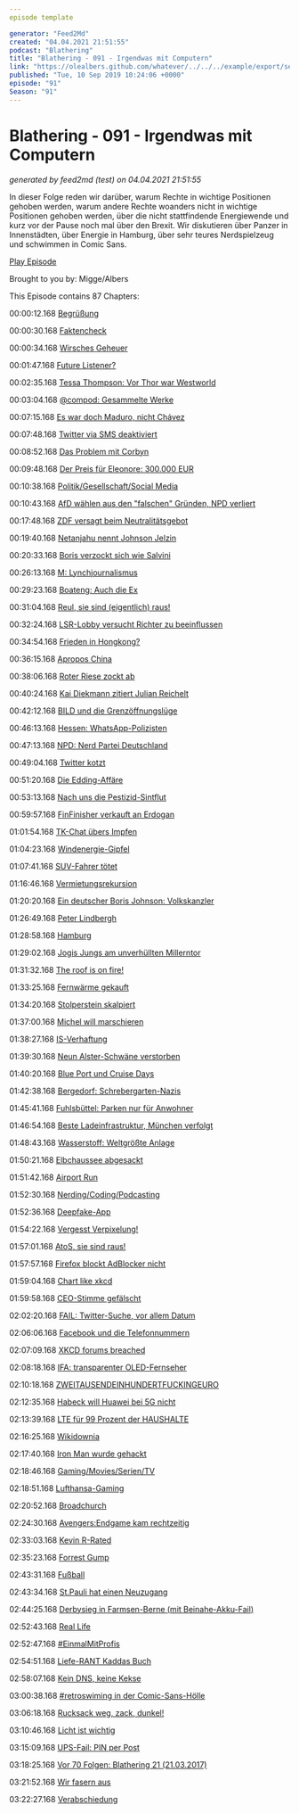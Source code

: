 ```yaml
---
episode template

generator: "Feed2Md"
created: "04.04.2021 21:51:55"
podcast: "Blathering"
title: "Blathering - 091 - Irgendwas mit Computern"
link: "https://olealbers.github.com/whatever/../../../example/export/seasons/4/2019/9/Blathering - 091 - Irgendwas mit Computern.md"
published: "Tue, 10 Sep 2019 10:24:06 +0000"
episode: "91"
Season: "91"
---
```


# Blathering - 091 - Irgendwas mit Computern
_generated by feed2md (test) on 04.04.2021 21:51:55_

In dieser Folge reden wir darüber, warum Rechte in wichtige Positionen gehoben werden, warum andere Rechte woanders nicht in wichtige Positionen gehoben werden, über die nicht stattfindende Energiewende und kurz vor der Pause noch mal über den Brexit. Wir diskutieren über Panzer in Innenstädten, über Energie in Hamburg, über sehr teures Nerdspielzeug und schwimmen in Comic Sans.

[Play Episode](https://www.blathering.de/podlove/file/928/s/feed/c/mp3/blathering_091.mp3)

Brought to you by: Migge/Albers

This Episode contains 87 Chapters:


00:00:12.168 [Begrüßung]()

00:00:30.168 [Faktencheck]()

00:00:34.168 [Wirsches Geheuer](https://de.wiktionary.org/wiki/geheuer)

00:01:47.168 [Future Listener?](https://twitter.com/DieLabertasche/status/1169696153530748929)

00:02:35.168 [Tessa Thompson: Vor Thor war Westworld](https://de.wikipedia.org/wiki/Tessa_Thompson)

00:03:04.168 [@compod: Gesammelte Werke](https://twitter.com/search?lang=de&q=(from%3Acompod)%20(to%3Ablathering_pod)%20until%3A2019-09-10%20since%3A2019-09-03&src=typed_query)

00:07:15.168 [Es war doch Maduro, nicht Chávez](https://de.wikipedia.org/wiki/Nicol%C3%A1s_Maduro#Entmachtung_des_Parlaments_durch_das_Maduro-treue_Oberste_Gericht_im_Fr%C3%BChjahr_2017)

00:07:48.168 [Twitter via SMS deaktiviert](https://www.zdnet.de/88368283/twitter-deaktiviert-sms-to-tweet-funktion/)

00:08:52.168 [Das Problem mit Corbyn](https://de.wikipedia.org/wiki/Jeremy_Corbyn#Antisemitismus-Vorw%C3%BCrfe)

00:09:48.168 [Der Preis für Eleonore: 300.000 EUR](https://www.leetchi.com/c/claus-peter-reisch)

00:10:38.168 [Politik/Gesellschaft/Social Media]()

00:10:43.168 [AfD wählen aus den "falschen" Gründen, NPD verliert](https://correctiv.org/faktencheck/politik/2019/09/04/diese-grafik-ueber-das-afd-wahlprogramm-fuer-sachsen-stimmt-groesstenteils)

00:17:48.168 [ZDF versagt beim Neutralitätsgebot](https://srv.deutschlandradio.de/dlf-audiothek-audio-teilen.3265.de.html?mdm:audio_id=761994)

00:19:40.168 [Netanjahu nennt Johnson Jelzin](https://www.theguardian.com/world/2019/sep/09/israeli-pm-wrongly-refers-to-boris-johnson-as-boris-yeltsin)

00:20:33.168 [Boris verzockt sich wie Salvini](https://www.spiegel.de/politik/ausland/brexit-boris-johnson-hat-sich-verzockt-so-geht-es-weiter-a-1285125.html)

00:26:13.168 [M: Lynchjournalismus](https://bildblog.de/114173/bild-und-die-kinderporno-ermittlungen/)

00:29:23.168 [Boateng: Auch die Ex](https://www.faz.net/aktuell/gesellschaft/kriminalitaet/gefaehrliche-koerperverletzung-ermittlung-gegen-boateng-geht-weiter-16368522.html)

00:31:04.168 [Reul, sie sind (eigentlich) raus!](https://twitter.com/anettselle/status/1169170407322214400)

00:32:24.168 [LSR-Lobby versucht Richter zu beeinflussen](https://www.golem.de/news/leistungsschutzrecht-vg-media-startet-kampagne-gegen-us-digitalkonzerne-1909-143565-2.html)

00:34:54.168 [Frieden in Hongkong?](https://taz.de/Politische-Krise-in-Hongkong/!5623597/)

00:36:15.168 [Apropos China](https://www.tagesschau.de/investigativ/br-recherche/einfluss-china-101.html)

00:38:06.168 [Roter Riese zockt ab](https://www.ndr.de/nachrichten/niedersachsen/Zocken-Sparkassen-Kunden-bei-Giro-Konten-ab,zinsbetrug100.html)

00:40:24.168 [Kai Diekmann zitiert Julian Reichelt](https://twitter.com/niggi/status/1169477717198331909)

00:42:12.168 [BILD und die Grenzöffnungslüge](https://mediathekviewweb.de/#query=Stunden%20der%20Entscheidung)

00:46:13.168 [Hessen: WhatsApp-Polizisten](https://www.spiegel.de/panorama/justiz/hessen-polizeianwaerter-sollen-rassistische-nachrichten-verschickt-haben-a-1285789.html)

00:47:13.168 [NPD: Nerd Partei Deutschland](https://taz.de/NPD-Mann-wird-Ortsvorsteher/!5620996/)

00:49:04.168 [Twitter kotzt](https://twitter.com/tobybaier/status/1169518480355405826)

00:51:20.168 [Die Edding-Affäre](https://www.theguardian.com/world/2019/sep/04/trump-hurricane-dorian-alabama-sharpie-map)

00:53:13.168 [Nach uns die Pestizid-Sintflut](https://taz.de/Verbot-des-Pestizids-Glyphosat-2024/!5620624/)

00:59:57.168 [FinFinisher verkauft an Erdogan](https://www.reporter-ohne-grenzen.de/pressemitteilungen/meldung/illegaler-verkauf-von-spaehsoftware-an-tuerkei/)

01:01:54.168 [TK-Chat übers Impfen](https://twitter.com/_Adora_Belle_/status/1169220793773023232)

01:04:23.168 [Windenergie-Gipfel](https://www.handelsblatt.com/politik/deutschland/arbeitsmarkt-ig-metall-bis-zu-10-000-jobs-in-der-windindustrie-sind-weg/24979110.html)

01:07:41.168 [SUV-Fahrer tötet](https://www.t-online.de/nachrichten/panorama/id_86405928/berlin-ein-tonnenschwerer-gelaendewagen-einfach-durch-die-luft-gewirbelt-.html)

01:16:46.168 [Vermietungsrekursion]()

01:20:20.168 [Ein deutscher Boris Johnson: Volkskanzler](https://verfassungsblog.de/ein-volkskanzler/)

01:26:49.168 [Peter Lindbergh](https://de.wikipedia.org/wiki/Peter_Lindbergh)

01:28:58.168 [Hamburg]()

01:29:02.168 [Jogis Jungs am unverhüllten Millerntor](https://twitter.com/stammtischphilo/status/1168827009981718529)

01:31:32.168 [The roof is on fire!](https://www.abendblatt.de/hamburg/polizeimeldungen/article226982093/Feuer-im-CCH-Im-5-Stock-brennt-ein-Teerkocher.html)

01:33:25.168 [Fernwärme gekauft](https://www.hamburg1.de/nachrichten/41932/Fernwaermenetz_wieder_in_staedtischer_Hand.html)

01:34:20.168 [Stolperstein skalpiert](https://www.mopo.de/hamburg/polizei/antisemitischer-angriff-in-hamburg-stolperstein-abgerissen---polizei-sucht-zeugen-33117870)

01:37:00.168 [Michel will marschieren](https://twitter.com/NordensurfHH/status/1169315460510355462)

01:38:27.168 [IS-Verhaftung](https://www.tagesschau.de/inland/festnahme-is-101.html)

01:39:30.168 [Neun Alster-Schwäne verstorben](https://www.hamburg1.de/nachrichten/41922/Mehrere_Alsterschwaene_gestorben.html)

01:40:20.168 [Blue Port und Cruise Days](https://www.hamburg1.de/nachrichten/41976/Blue_Port_2019.html)

01:42:38.168 [Bergedorf: Schrebergarten-Nazis](https://taz.de/Rechte-in-Hamburger-Schrebergarten/!5619735/)

01:45:41.168 [Fuhlsbüttel: Parken nur für Anwohner](https://www.hamburg1.de/nachrichten/41967/Bewohnerparkzonen_rund_um_den_Flughafen.html)

01:46:54.168 [Beste Ladeinfrastruktur, München verfolgt](https://www.golem.de/news/elektromobilitaet-hamburg-laedt-am-besten-muenchen-besser-als-berlin-1909-143595.html)

01:48:43.168 [Wasserstoff: Weltgrößte Anlage](https://www.hamburg1.de/nachrichten/41962/Wasserstoffanlage_im_Hafen_geplant.html)

01:50:21.168 [Elbchaussee abgesackt](https://www.hamburg1.de/nachrichten/41968/Elbchaussee_abgesackt.html)

01:51:42.168 [Airport Run](https://www.airportrace.de/)

01:52:30.168 [Nerding/Coding/Podcasting]()

01:52:36.168 [Deepfake-App](https://www.theguardian.com/technology/2019/sep/02/chinese-face-swap-app-zao-triggers-privacy-fears-viral)

01:54:22.168 [Vergesst Verpixelung!](https://iforcedabot.com/photo-realistic-emojis-and-emotes-with-progressive-face-super-resolution/)

01:57:01.168 [AtoS, sie sind raus!](https://www.golem.de/news/bea-anwaltspostfach-hat-neuen-betreiber-1909-143596.html)

01:57:57.168 [Firefox blockt AdBlocker nicht](https://www.golem.de/news/mozilla-firefox-soll-werbeblocker-apis-weiter-unterstuetzen-1909-143614.html)

01:59:04.168 [Chart like xkcd](https://timqian.com/chart.xkcd/)

01:59:58.168 [CEO-Stimme gefälscht](https://www.golem.de/news/social-engineering-mit-kuenstlicher-intelligenz-220-000-euro-erbeutet-1909-143638.html)

02:02:20.168 [FAIL: Twitter-Suche, vor allem Datum](https://twitter.com/search-advanced?lang=de)

02:06:06.168 [Facebook und die Telefonnummern](https://techcrunch.com/2019/09/04/facebook-phone-numbers-exposed/)

02:07:09.168 [XKCD forums breached](https://nakedsecurity.sophos.com/2019/09/03/xkcd-forums-breached/)

02:08:18.168 [IFA: transparenter OLED-Fernseher](https://www.golem.de/news/transparenter-panasonic-oled-tv-der-fernseher-ist-eine-scheibe-1909-143684.html)

02:10:18.168 [ZWEITAUSENDEINHUNDERTFUCKINGEURO](https://www.zdnet.de/88368269/galaxy-fold-5g-kommt-am-18-september-in-den-handel/)

02:12:35.168 [Habeck will Huawei bei 5G nicht](https://www.golem.de/news/5g-gruenenchef-fordert-ausschluss-von-huawei-1909-143709.html)

02:13:39.168 [LTE für 99 Prozent der HAUSHALTE](https://www.tagesschau.de/wirtschaft/mobilfunknetzausbau-101.html)

02:16:25.168 [Wikidownia](https://taz.de/Cyber-Attacke-auf-Wikipedia/!5624032/)

02:17:40.168 [Iron Man wurde gehackt](https://www.heise.de/security/meldung/l-f-Iron-Man-wollte-2000-iPhones-verschenken-4516942.html)

02:18:46.168 [Gaming/Movies/Serien/TV]()

02:18:51.168 [Lufthansa-Gaming](https://runwaygirlnetwork.com/2019/08/29/press-release-lufthansa-systems-integrates-gaming-into-boardconnect/)

02:20:52.168 [Broadchurch](https://www.youtube.com/watch?v=HOnus6OvViM)

02:24:30.168 [Avengers:Endgame kam rechtzeitig](https://www.youtube.com/watch?v=Q7dAQoPuo-U)

02:33:03.168 [Kevin R-Rated](https://twitter.com/stammtischphilo/status/1170780535725199360)

02:35:23.168 [Forrest Gump](https://de.wikipedia.org/wiki/Forrest_Gump)

02:43:31.168 [Fußball]()

02:43:34.168 [St.Pauli hat einen Neuzugang](https://www.vfl-wolfsburg.de/newsdetails/news-detail/detail/news/zum-fc-st-pauli/)

02:44:25.168 [Derbysieg in Farmsen-Berne (mit Beinahe-Akku-Fail)](https://photos.app.goo.gl/3mjRbM11UVbnxaHNA)

02:52:43.168 [Real Life]()

02:52:47.168 [#EinmalMitProfis](https://twitter.com/stammtischphilo/status/1169194987759779842)

02:54:51.168 [Liefe-RANT Kaddas Buch](https://twitter.com/tmigge/status/1168516992711692289)

02:58:07.168 [Kein DNS, keine Kekse](https://twitter.com/stammtischphilo/status/1169302271131303936)

03:00:38.168 [#retroswiming in der Comic-Sans-Hölle](http://www.freizeitbad-reinbek.de/)

03:06:18.168 [Rucksack weg, zack, dunkel!](https://twitter.com/stammtischphilo/status/1169671409255272455)

03:10:46.168 [Licht ist wichtig](https://twitter.com/stammtischphilo/status/1169144285209550850)

03:15:09.168 [UPS-Fail: PIN per Post](https://twitter.com/stammtischphilo/status/1170374710510661637)

03:18:25.168 [Vor 70 Folgen: Blathering 21 (21.03.2017)](https://www.blathering.de/2017/03/blathering-021-wichtige-verbraucherinformationen/)

03:21:52.168 [Wir fasern aus]()

03:22:27.168 [Verabschiedung]()


